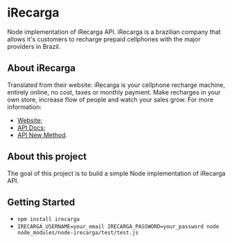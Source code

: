 # iRecarga
Node implementation of iRecarga API. iRecarga is a brazilian company that allows it's customers to recharge prepaid cellphones with the major providers in Brazil.
## About iRecarga
Translated from their website: iRecarga is your cellphone recharge machine, entirely online, no cost, taxes or monthly payment. Make recharges in your own store, increase flow of people and watch your sales grow.
For more information:
* [Website](https://www.irecarga.com.br/);
* [API Docs](https://irecarga.zendesk.com/attachments/token/jQH8ZEUVYdNqUFllern8NRF5e/?name=Defini%C3%A7%C3%B5es+da+API.pdf);
* [API New Method](https://p5.zdusercontent.com/attachment/112892/qbVIxGNuAZ82XzbsA2Oi4O6an?token=eyJhbGciOiJkaXIiLCJlbmMiOiJBMTI4Q0JDLUhTMjU2In0..3SzYjg39WG1br_DnRSDGXQ.K6brSkPEM60HFvdLK9pPY9qvq-AxPTvLkEbjGLwsKHED_x5_-NA1eh565AIzYaPEsNy4HBpx7OrQmX4cm1wRNzsQRO0tLiPV_0OgiQ2IUSkuDG4jgwaEODDc5vW7g_CeS1WJBQ1wI53LuH0mL6h-C5wOnOdW2Nwi_CQIg0cucANThV0PLC1pUJ0wa1yKLnWgYRk48WG82zcYGX3IKsBIPFBs1mkKX7Iv8JsU3S4h0I1lzxY-Jte_kP6MMUHns3320l6TJ6FcUyqd6qMTjdgoYw.a_gcjbjy9x_t3Fo3Im9cgQ).
## About this project
The goal of this project is to build a simple Node implementation of iRecarga API.

## Getting Started
* `npm install irecarga`
* `IRECARGA_USERNAME=your_email IRECARGA_PASSWORD=your_password node node_modules/node-irecarga/test/test.js`
